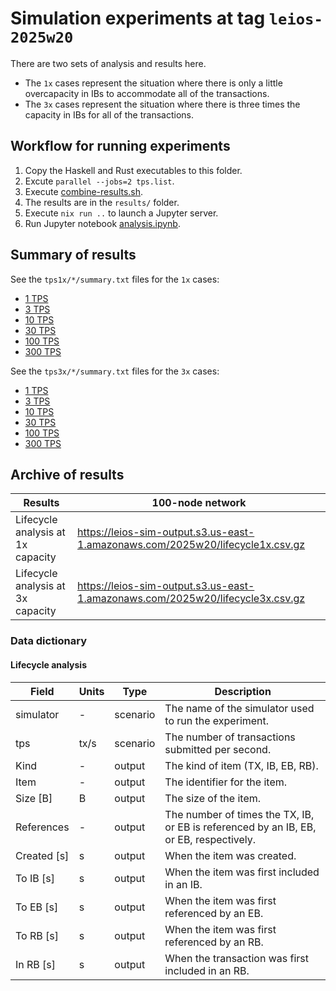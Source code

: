 # Simulation experiments at tag `leios-2025w20`

There are two sets of analysis and results here.

- The `1x` cases represent the situation where there is only a little overcapacity in IBs to accommodate all of the transactions.
- The `3x` cases represent the situation where there is three times the capacity in IBs for all of the transactions.


## Workflow for running experiments

1. Copy the Haskell and Rust executables to this folder.
2. Excute `parallel --jobs=2 tps.list`.
3. Execute [combine-results.sh](combine-results.sh).
4. The results are in the `results/` folder.
5. Execute `nix run ..` to launch a Jupyter server.
6. Run Jupyter notebook [analysis.ipynb](analysis.ipynb).


## Summary of results

See the `tps1x/*/summary.txt` files for the `1x` cases:

- [1 TPS](tps1x/1/summary.txt)
- [3 TPS](tps1x/3/summary.txt)
- [10 TPS](tps1x/10/summary.txt)
- [30 TPS](tps1x/30/summary.txt)
- [100 TPS](tps1x/100/summary.txt)
- [300 TPS](tps1x/300/summary.txt)

See the `tps3x/*/summary.txt` files for the `3x` cases:

- [1 TPS](tps3x/1/summary.txt)
- [3 TPS](tps3x/3/summary.txt)
- [10 TPS](tps3x/10/summary.txt)
- [30 TPS](tps3x/30/summary.txt)
- [100 TPS](tps3x/100/summary.txt)
- [300 TPS](tps3x/300/summary.txt)


## Archive of results

| Results                           | 100-node network                                                               |
|-----------------------------------|--------------------------------------------------------------------------------|
| Lifecycle analysis at 1x capacity | https://leios-sim-output.s3.us-east-1.amazonaws.com/2025w20/lifecycle1x.csv.gz | 
| Lifecycle analysis at 3x capacity | https://leios-sim-output.s3.us-east-1.amazonaws.com/2025w20/lifecycle3x.csv.gz | 


### Data dictionary


#### Lifecycle analysis

| Field       | Units | Type             | Description
|-------------|-------|------------------|----------------------------------------------------------------------------------------|
| simulator   | -     | scenario         | The name of the simulator used to run the experiment.                                  |
| tps         | tx/s  | scenario         | The number of transactions submitted per second.                                       |
| Kind        | -     | output           | The kind of item (TX, IB, EB, RB).                                                     |
| Item        | -     | output           | The identifier for the item.                                                           |
| Size [B]    | B     | output           | The size of the item.                                                                  |
| References  | -     | output           | The number of times the TX, IB, or EB is referenced by an IB, EB, or EB, respectively. |
| Created [s] | s     | output           | When the item was created.                                                             |
| To IB [s]   | s     | output           | When the item was first included in an IB.                                             |
| To EB [s]   | s     | output           | When the item was first referenced by an EB.                                           |
| To RB [s]   | s     | output           | When the item was first referenced by an RB.                                           |
| In RB [s]   | s     | output           | When the transaction was first included in an RB.                                      |
